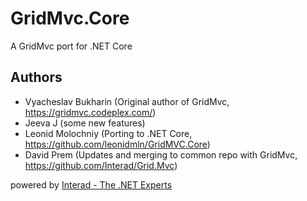 # GridMvc.Core

A GridMvc port for .NET Core

## Authors
- Vyacheslav Bukharin (Original author of GridMvc, https://gridmvc.codeplex.com/)
- Jeeva J (some new features)
- Leonid Molochniy (Porting to .NET Core, https://github.com/leonidmln/GridMVC.Core)
- David Prem (Updates and merging to common repo with GridMvc, https://github.com/Interad/Grid.Mvc)

powered by [Interad - The .NET Experts](https://www.interad.at)
